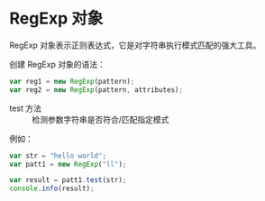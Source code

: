 # RegExp 对象

RegExp 对象表示正则表达式，它是对字符串执行模式匹配的强大工具。

创建 RegExp 对象的语法：

```javascript
var reg1 = new RegExp(pattern);
var reg2 = new RegExp(pattern, attributes);
```

<dl>
  <dt>test 方法</dt>
  <dd>检测参数字符串是否符合/匹配指定模式</dd>
</dl>

例如：

```javascript
var str = "hello world";
var patt1 = new RegExp("ll");

var result = patt1.test(str);
console.info(result);
```
